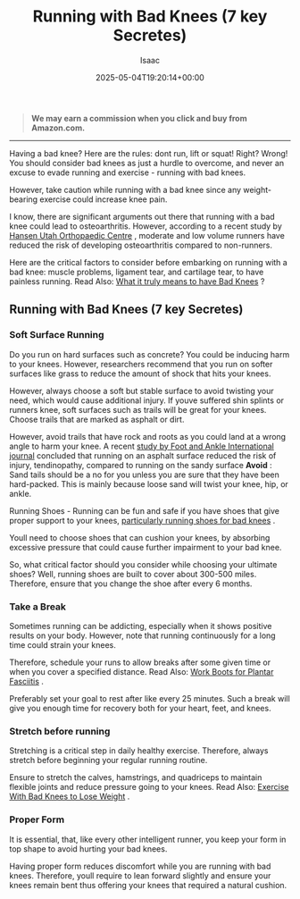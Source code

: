 ﻿---
author: Isaac
layout: post
title: Running with Bad Knees (7 key Secretes)
date: '2025-05-04T19:20:14+00:00'
categories:
- Running shoes
tags: []
slug: /running-with-bad-knees/
lastmod: 2025-05-07T12:21:28+03:00
---
> **We may earn a commission when you click and buy from Amazon.com.**
>

---
Having a bad knee? Here are the rules: dont run, lift or squat! Right? Wrong! You should consider bad knees as just a hurdle to overcome, and never an excuse to evade running and exercise - running with bad knees.

However, take caution while running with a bad knee since any weight-bearing exercise could increase knee pain.

I know, there are significant arguments out there that running with a bad knee could lead to osteoarthritis. However, according to a recent study by
[Hansen Utah Orthopaedic Centre](http://www.ncbi.nlm.nih.gov/pubmed/22632690)
, moderate and low volume runners have reduced the risk of developing osteoarthritis compared to non-runners.

Here are the critical factors to consider before embarking on running with a bad knee: muscle problems, ligament tear, and cartilage tear, to have painless running. Read Also:
[What it truly means to have Bad Knees](https://pestpolicy.com/what-it-truly-means-to-have-bad-knees/)
?
## Running with Bad Knees (7 key Secretes)
### Soft Surface Running
Do you run on hard surfaces such as concrete? You could be inducing harm to your knees. However, researchers recommend that you run on softer surfaces like grass to reduce the amount of shock that hits your knees.

However, always choose a soft but stable surface to avoid twisting your need, which would cause additional injury. If youve suffered shin splints or runners knee, soft surfaces such as trails will be great for your knees. Choose trails that are marked as asphalt or dirt.

However, avoid trails that have rock and roots as you could land at a wrong angle to harm your knee. A recent
[study by Foot and Ankle International journal](https://www.ncbi.nlm.nih.gov/pubmed/18785416)
concluded that running on an asphalt surface reduced the risk of injury, tendinopathy, compared to running on the sandy surface
**Avoid**
: Sand tails should be a no for you unless you are sure that they have been hard-packed. This is mainly because loose sand will twist your knee, hip, or ankle.

Running Shoes - Running can be fun and safe if you have shoes that give proper support to your knees,
[particularly running shoes for bad knees](https://pestpolicy.com/best-running-shoes-for-bad-knees/)
.

Youll need to choose shoes that can cushion your knees, by absorbing excessive pressure that could cause further impairment to your bad knee.

So, what critical factor should you consider while choosing your ultimate shoes? Well, running shoes are built to cover about 300-500 miles. Therefore, ensure that you change the shoe after every 6 months.
### Take a Break
Sometimes running can be addicting, especially when it shows positive results on your body. However, note that running continuously for a long time could strain your knees.

Therefore, schedule your runs to allow breaks after some given time or when you cover a specified distance. Read Also:
[Work Boots for Plantar Fasciitis](https://pestpolicy.com/best-work-boots-for-plantar-fasciitis/)
.

Preferably set your goal to rest after like every 25 minutes. Such a break will give you enough time for recovery both for your heart, feet, and knees.
### Stretch before running
Stretching is a critical step in daily healthy exercise. Therefore, always stretch before beginning your regular running routine.

Ensure to stretch the calves, hamstrings, and quadriceps to maintain flexible joints and reduce pressure going to your knees. Read Also:
[Exercise With Bad Knees to Lose Weight](https://pestpolicy.com/how-to-exercise-with-bad-knees-to-lose-weight/)
.
### Proper Form
It is essential, that, like every other intelligent runner, you keep your form in top shape to avoid hurting your bad knees.

Having proper form reduces discomfort while you are running with bad knees. Therefore, youll require to lean forward slightly and ensure your knees remain bent thus offering your knees that required a natural cushion.
